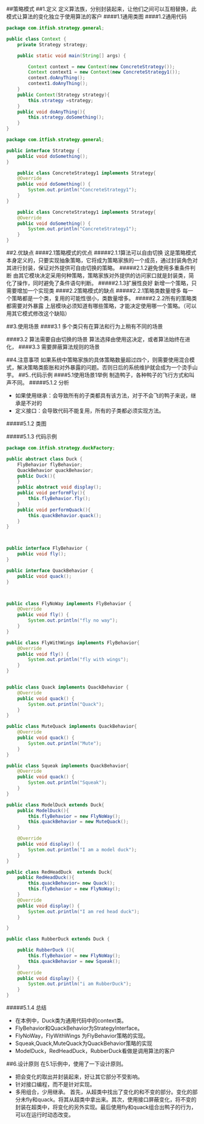 ##策略模式
##1.定义
定义算法族，分别封装起来，让他们之间可以互相替换，此模式让算法的变化独立于使用算法的客户
####1.1通用类图
####1.2通用代码
```java
package com.itfish.strategy.general;

public class Context {
    private Strategy strategy;

    public static void main(String[] args) {

        Context context = new Context(new ConcreteStrategy());
        Context context1 = new Context(new ConcreteStrategy1());
        context.doAnyThing();
        context1.doAnyThing();
    }
    public Context(Strategy strategy){
        this.strategy =strategy;
    }
    public void doAnyThing(){
        this.strategy.doSomething();
    }
}

```

``` java
package com.itfish.strategy.general;

public interface Strategy {
    public void doSomething();
}

```


``` java
	public class ConcreteStrategy1 implements Strategy{
    @Override
    public void doSomething() {
        System.out.println("ConcreteStrategy1");
    }
}
```

``` java
	public class ConcreteStrategy1 implements Strategy{
    @Override
    public void doSomething() {
        System.out.println("ConcreteStrategy1");
    }
}
```
##2.优缺点
####2.1策略模式的优点
#####2.1.1算法可以自由切换
这是策略模式本身定义的，只要实现抽象策略，它将成为策略家族的一个成员，通过封装角色对其进行封装，保证对外提供可自由切换的策略。
#####2.1.2避免使用多重条件判断
由其它模块决定采用何种策略，策略家族对外提供的访问家口就是封装类，简化了操作，同时避免了条件语句判断。
#####2.1.3扩展性良好
新增一个策略，只需要增加一个实现类
####2.2策略模式的缺点
#####2.2.1策略类数量增多
每一个策略都是一个类，复用的可能性很小，类数量增多。
#####2.2.2所有的策略类都需要对外暴露
上层模块必须知道有哪些策略，才能决定使用哪一个策略。（可以用其它模式修改这个缺陷）


##3.使用场景
####3.1 多个类只有在算法和行为上稍有不同的场景

####3.2 算法需要自由切换的场景
算法选择由使用这决定，或者算法始终在进化，
####3.3 需要屏蔽算法规则的场景


##4.注意事项
如果系统中策略家族的具体策略数量超过四个，则需要使用混合模式，解决策略类膨胀和对外暴露的问题。否则日后的系统维护就会成为一个烫手山芋。
##5..代码示例
####5.1使用场景1举例
制造鸭子，各种鸭子的飞行方式和叫声不同。
#####5.1.2 分析
- 如果使用继承：会导致所有的子类都具有该方法，对于不会飞的鸭子来说，继承是不对的
- 定义接口：会导致代码不能复用，所有的子类都必须实现方法。


#####5.1.2 类图

#####5.1.3 代码示例

``` java
package com.itfish.strategy.duckFactory;

public abstract class Duck {
    FlyBehavior flyBehavior;
    QuackBehavior quackBehavior;
    public Duck(){
    }
    public abstract void display();
    public void performFly(){
        this.flyBehavior.fly();
    }
    public void performQuack(){
        this.quackBehavior.quack();
    }
}

```

``` java


public interface FlyBehavior {
    public void fly();
}

public interface QuackBehavior {
    public void quack();
}




```

``` java
public class FlyNoWay implements FlyBehavior {
    @Override
    public void fly() {
        System.out.println("fly no way");
    }
}

public class FlyWithWings implements FlyBehavior{
    @Override
    public void fly() {
        System.out.println("fly with wings");
    }
}
```


``` java

public class Quack implements QuackBehavior {
    @Override
    public void quack() {
        System.out.println("Quack");
    }
}

public class MuteQuack implements QuackBehavior{
    @Override
    public void quack() {
        System.out.println("Mute");
    }
}

public class Squeak implements QuackBehavior{
    @Override
    public void quack() {
        System.out.println("Squeak");
    }
}


```

```java
public class ModelDuck extends Duck{
    public ModelDuck(){
        this.flyBehavior = new FlyNoWay();
        this.quackBehavior = new MuteQuack();
    }

    @Override
    public void display() {
        System.out.println("I am a model duck");
    }
}

public class RedHeadDuck  extends Duck{
    public RedHeadDuck(){
        this.quackBehavior= new Quack();
        this.flyBehavior = new FlyNoWay();
    }
    @Override
    public void display() {
        System.out.println("I am red head duck");
    }

}

public class RubberDuck extends Duck {

    public RubberDuck (){
        this.flyBehavior = new FlyNoWay();
        this.quackBehavior = new Squeak();
    }
    @Override
    public void display() {
        System.out.println("i am RubberDuck");
    }
}

```
#####5.1.4 总结
- 在本例中，Duck类为通用代码中的context类。
- FlyBehavior和QuackBehavior为StrategyInterface。
- FlyNoWay，FlyWithWings 为FlyBehavior策略的实现。
- Squeak,Quack,MuteQuack为QuackBehavior策略的实现
- ModelDuck，RedHeadDuck，RubberDuck看做是调用算法的客户






##6.设计原则
在5.1示例中，使用了一下设计原则。
- 把会变化的取出并封装起来，好让其它部分不受影响。
- 针对接口编程，而不是针对实现。
- 多用组合，少用继承。
首先，从超类中找出了变化的和不变的部分。变化的部分未fly和quack。将其从超类中拿出来。其次，使用接口屏蔽变化，将不变的封装在超类中，将变化的另外实现。最后使用fly和quack组合出鸭子的行为，可以在运行时动态改变。


